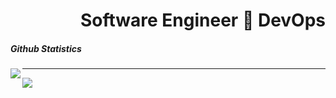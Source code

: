  <h1 align='right'>Software Engineer 🚀 DevOps</h1>
 <h5 align='left'>Github Statistics</h5>
 <img align='left' src='https://github-readme-stats.vercel.app/api?username=simyking&theme=algolia&show_icons=true'/>
 <p align='center'><hr/></p>
<img 'width='100%' src='Secreatstuff/nnetwork.gif'/>
 <!--<img src='https://github-readme-stats.vercel.app/api/top-langs/?username=simyking&layout=compact&theme=algolia'/>-->

<!--
**simyking/simyking** is a ✨ _special_ ✨ repository because its `README.md` (this file) appears on your GitHub profile.

Here are some ideas to get you started:

- 🔭 I’m currently working on ...
- 🌱 I’m currently learning ...
- 👯 I’m looking to collaborate on ...
- 🤔 I’m looking for help with ...
- 💬 Ask me about ...
- 📫 How to reach me: ...
- 😄 Pronouns: ...
- ⚡ Fun fact: ...
-->
